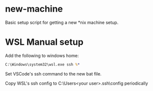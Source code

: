 # new-machine

Basic setup script for getting a new \*nix machine setup.

# WSL Manual setup

Add the following to windows home:

```ssh.bat
C:\Windows\system32\wsl.exe ssh %*
```

Set VSCode's ssh command to the new bat file.

Copy WSL's ssh config to C:\Users\<your user>\.ssh\config periodically
